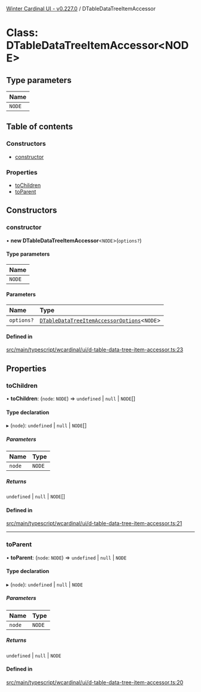 [Winter Cardinal UI - v0.227.0](../index.md) / DTableDataTreeItemAccessor

# Class: DTableDataTreeItemAccessor<NODE\>

## Type parameters

| Name |
| :------ |
| `NODE` |

## Table of contents

### Constructors

- [constructor](DTableDataTreeItemAccessor.md#constructor)

### Properties

- [toChildren](DTableDataTreeItemAccessor.md#tochildren)
- [toParent](DTableDataTreeItemAccessor.md#toparent)

## Constructors

### constructor

• **new DTableDataTreeItemAccessor**<`NODE`\>(`options?`)

#### Type parameters

| Name |
| :------ |
| `NODE` |

#### Parameters

| Name | Type |
| :------ | :------ |
| `options?` | [`DTableDataTreeItemAccessorOptions`](../interfaces/DTableDataTreeItemAccessorOptions.md)<`NODE`\> |

#### Defined in

[src/main/typescript/wcardinal/ui/d-table-data-tree-item-accessor.ts:23](https://github.com/winter-cardinal/winter-cardinal-ui/blob/v0.227.0/src/main/typescript/wcardinal/ui/d-table-data-tree-item-accessor.ts#L23)

## Properties

### toChildren

• **toChildren**: (`node`: `NODE`) => `undefined` \| ``null`` \| `NODE`[]

#### Type declaration

▸ (`node`): `undefined` \| ``null`` \| `NODE`[]

##### Parameters

| Name | Type |
| :------ | :------ |
| `node` | `NODE` |

##### Returns

`undefined` \| ``null`` \| `NODE`[]

#### Defined in

[src/main/typescript/wcardinal/ui/d-table-data-tree-item-accessor.ts:21](https://github.com/winter-cardinal/winter-cardinal-ui/blob/v0.227.0/src/main/typescript/wcardinal/ui/d-table-data-tree-item-accessor.ts#L21)

___

### toParent

• **toParent**: (`node`: `NODE`) => `undefined` \| ``null`` \| `NODE`

#### Type declaration

▸ (`node`): `undefined` \| ``null`` \| `NODE`

##### Parameters

| Name | Type |
| :------ | :------ |
| `node` | `NODE` |

##### Returns

`undefined` \| ``null`` \| `NODE`

#### Defined in

[src/main/typescript/wcardinal/ui/d-table-data-tree-item-accessor.ts:20](https://github.com/winter-cardinal/winter-cardinal-ui/blob/v0.227.0/src/main/typescript/wcardinal/ui/d-table-data-tree-item-accessor.ts#L20)
